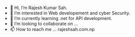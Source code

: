 - 👋 Hi, I’m Rajesh Kumar Sah.
- 👀 I’m interested in Web developement and cyber Security.
- 🌱 I’m currently learning .net for API development.
- 💞️ I’m looking to collaborate on ...
- 📫 How to reach me ... rajeshsah.com.np

<!---
iamsah/iamsah is a ✨ special ✨ repository because its `README.md` (this file) appears on your GitHub profile.
You can click the Preview link to take a look at your changes.
--->
